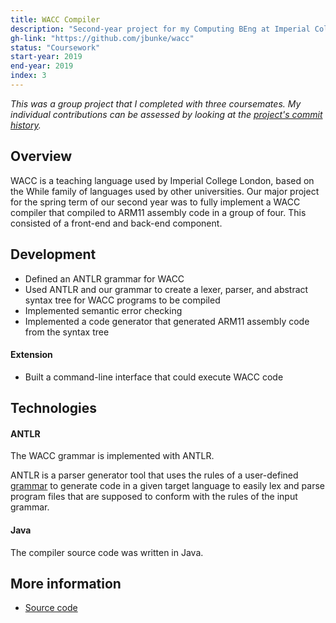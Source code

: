 ```yaml
---
title: WACC Compiler
description: "Second-year project for my Computing BEng at Imperial College London: Java-based compiler for a While-like language that compiles to ARM11 assembly code"
gh-link: "https://github.com/jbunke/wacc"
status: "Coursework"
start-year: 2019
end-year: 2019
index: 3
---
```


*This was a group project that I completed with three coursemates. My individual contributions can be assessed by looking at the [project's commit history](https://github.com/jbunke/wacc/graphs/contributors).*

## Overview
WACC is a teaching language used by Imperial College London, based on the While family of languages used by other universities. Our major project for the spring term of our second year was to fully implement a WACC compiler that compiled to ARM11 assembly code in a group of four. This consisted of a front-end and back-end component.

## Development
* Defined an ANTLR grammar for WACC
* Used ANTLR and our grammar to create a lexer, parser, and abstract syntax tree for WACC programs to be compiled
* Implemented semantic error checking
* Implemented a code generator that generated ARM11 assembly code from the syntax tree

#### Extension
* Built a command-line interface that could execute WACC code

## Technologies
#### ANTLR
The WACC grammar is implemented with ANTLR.

ANTLR is a parser generator tool that uses the rules of a user-defined [grammar](https://en.wikipedia.org/wiki/Formal_grammar) to generate code in a given target language to easily lex and parse program files that are supposed to conform with the rules of the input grammar.

#### Java
The compiler source code was written in Java.

## More information
* [Source code](https://github.com/jbunke/wacc)
